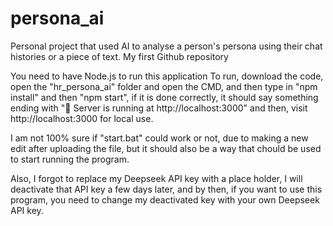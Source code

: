 # persona_ai
Personal project that used AI to analyse a person's persona using their chat histories or a piece of text. My first Github repository

You need to have Node.js to run this application To run, download the code, open the "hr_persona_ai" folder and open the CMD, and then type in "npm install" and then "npm start", if it is done correctly, it should say something ending with "🚀 Server is running at http://localhost:3000" and then, visit http://localhost:3000 for local use.

I am not 100% sure if "start.bat" could work or not, due to making a new edit after uploading the file, but it should also be a way that chould be used to start running the program.

Also, I forgot to replace my Deepseek API key with a place holder, I will deactivate that API key a few days later, and by then, if you want to use this program, you need to change my deactivated key with your own Deepseek API key.
